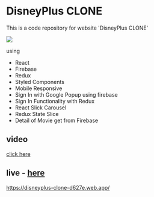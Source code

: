 # DisneyPlus CLONE
This is a code repository for website 'DisneyPlus CLONE'

<img src="public/images/dc.png">

using 
- React
- Firebase 
- Redux
- Styled Components
- Mobile Responsive
- Sign In with Google Popup using firebase
- Sign In Functionality with Redux
- React Slick Carousel
- Redux State Slice
- Detail of Movie  get  from Firebase
## video 
[click here](https://www.linkedin.com/posts/romany-tawfeek_react-redux-styledcomponents-activity-6884853179310206976-Qsz1)

## live - [here](https://disneyplus-clone-d627e.web.app/)
https://disneyplus-clone-d627e.web.app/
